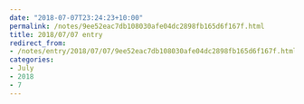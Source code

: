 ```yaml
---
date: "2018-07-07T23:24:23+10:00"
permalink: /notes/9ee52eac7db108030afe04dc2898fb165d6f167f.html
title: 2018/07/07 entry
redirect_from:
- /notes/entry/2018/07/07/9ee52eac7db108030afe04dc2898fb165d6f167f.html
categories:
- July
- 2018
- 7
---
```

